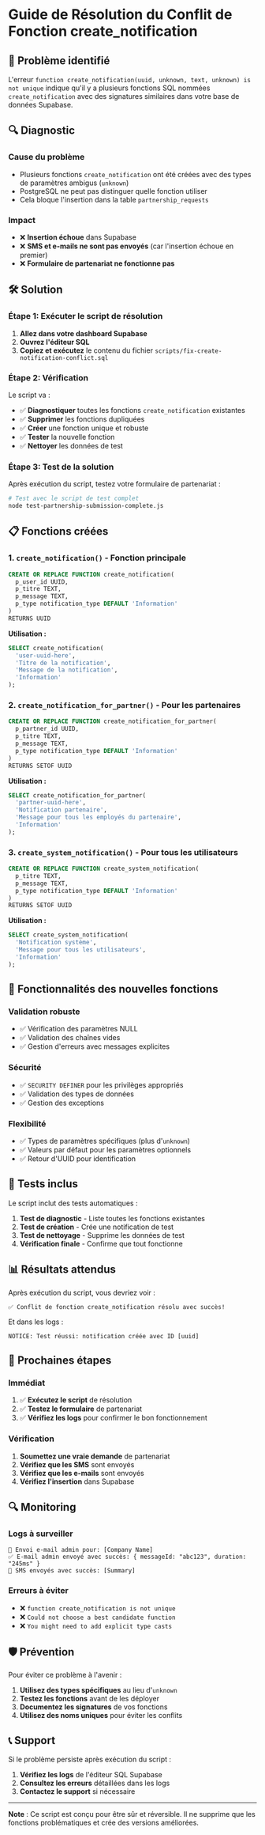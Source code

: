 # Guide de Résolution du Conflit de Fonction create_notification

## 🚨 Problème identifié

L'erreur `function create_notification(uuid, unknown, text, unknown) is not unique` indique qu'il y a plusieurs fonctions SQL nommées `create_notification` avec des signatures similaires dans votre base de données Supabase.

## 🔍 Diagnostic

### Cause du problème
- Plusieurs fonctions `create_notification` ont été créées avec des types de paramètres ambigus (`unknown`)
- PostgreSQL ne peut pas distinguer quelle fonction utiliser
- Cela bloque l'insertion dans la table `partnership_requests`

### Impact
- ❌ **Insertion échoue** dans Supabase
- ❌ **SMS et e-mails ne sont pas envoyés** (car l'insertion échoue en premier)
- ❌ **Formulaire de partenariat ne fonctionne pas**

## 🛠️ Solution

### Étape 1: Exécuter le script de résolution

1. **Allez dans votre dashboard Supabase**
2. **Ouvrez l'éditeur SQL**
3. **Copiez et exécutez** le contenu du fichier `scripts/fix-create-notification-conflict.sql`

### Étape 2: Vérification

Le script va :
- ✅ **Diagnostiquer** toutes les fonctions `create_notification` existantes
- ✅ **Supprimer** les fonctions dupliquées
- ✅ **Créer** une fonction unique et robuste
- ✅ **Tester** la nouvelle fonction
- ✅ **Nettoyer** les données de test

### Étape 3: Test de la solution

Après exécution du script, testez votre formulaire de partenariat :

```bash
# Test avec le script de test complet
node test-partnership-submission-complete.js
```

## 📋 Fonctions créées

### 1. `create_notification()` - Fonction principale
```sql
CREATE OR REPLACE FUNCTION create_notification(
  p_user_id UUID,
  p_titre TEXT,
  p_message TEXT,
  p_type notification_type DEFAULT 'Information'
)
RETURNS UUID
```

**Utilisation :**
```sql
SELECT create_notification(
  'user-uuid-here',
  'Titre de la notification',
  'Message de la notification',
  'Information'
);
```

### 2. `create_notification_for_partner()` - Pour les partenaires
```sql
CREATE OR REPLACE FUNCTION create_notification_for_partner(
  p_partner_id UUID,
  p_titre TEXT,
  p_message TEXT,
  p_type notification_type DEFAULT 'Information'
)
RETURNS SETOF UUID
```

**Utilisation :**
```sql
SELECT create_notification_for_partner(
  'partner-uuid-here',
  'Notification partenaire',
  'Message pour tous les employés du partenaire',
  'Information'
);
```

### 3. `create_system_notification()` - Pour tous les utilisateurs
```sql
CREATE OR REPLACE FUNCTION create_system_notification(
  p_titre TEXT,
  p_message TEXT,
  p_type notification_type DEFAULT 'Information'
)
RETURNS SETOF UUID
```

**Utilisation :**
```sql
SELECT create_system_notification(
  'Notification système',
  'Message pour tous les utilisateurs',
  'Information'
);
```

## 🔧 Fonctionnalités des nouvelles fonctions

### Validation robuste
- ✅ Vérification des paramètres NULL
- ✅ Validation des chaînes vides
- ✅ Gestion d'erreurs avec messages explicites

### Sécurité
- ✅ `SECURITY DEFINER` pour les privilèges appropriés
- ✅ Validation des types de données
- ✅ Gestion des exceptions

### Flexibilité
- ✅ Types de paramètres spécifiques (plus d'`unknown`)
- ✅ Valeurs par défaut pour les paramètres optionnels
- ✅ Retour d'UUID pour identification

## 🧪 Tests inclus

Le script inclut des tests automatiques :

1. **Test de diagnostic** - Liste toutes les fonctions existantes
2. **Test de création** - Crée une notification de test
3. **Test de nettoyage** - Supprime les données de test
4. **Vérification finale** - Confirme que tout fonctionne

## 📊 Résultats attendus

Après exécution du script, vous devriez voir :

```
✅ Conflit de fonction create_notification résolu avec succès!
```

Et dans les logs :
```
NOTICE: Test réussi: notification créée avec ID [uuid]
```

## 🚀 Prochaines étapes

### Immédiat
1. ✅ **Exécutez le script** de résolution
2. ✅ **Testez le formulaire** de partenariat
3. ✅ **Vérifiez les logs** pour confirmer le bon fonctionnement

### Vérification
1. **Soumettez une vraie demande** de partenariat
2. **Vérifiez que les SMS** sont envoyés
3. **Vérifiez que les e-mails** sont envoyés
4. **Vérifiez l'insertion** dans Supabase

## 🔍 Monitoring

### Logs à surveiller
```
📧 Envoi e-mail admin pour: [Company Name]
✅ E-mail admin envoyé avec succès: { messageId: "abc123", duration: "245ms" }
📱 SMS envoyés avec succès: [Summary]
```

### Erreurs à éviter
- ❌ `function create_notification is not unique`
- ❌ `Could not choose a best candidate function`
- ❌ `You might need to add explicit type casts`

## 🛡️ Prévention

Pour éviter ce problème à l'avenir :

1. **Utilisez des types spécifiques** au lieu d'`unknown`
2. **Testez les fonctions** avant de les déployer
3. **Documentez les signatures** de vos fonctions
4. **Utilisez des noms uniques** pour éviter les conflits

## 📞 Support

Si le problème persiste après exécution du script :

1. **Vérifiez les logs** de l'éditeur SQL Supabase
2. **Consultez les erreurs** détaillées dans les logs
3. **Contactez le support** si nécessaire

---

**Note** : Ce script est conçu pour être sûr et réversible. Il ne supprime que les fonctions problématiques et crée des versions améliorées. 